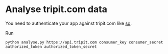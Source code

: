# Analyse tripit.com data

You need to authenticate your app against tripit.com like [so](http://blog.andydenmark.com/2009/03/how-to-build-oauth-consumer.html).

Run

    python analyse.py https://api.tripit.com consumer_key consumer_secret authorized_token authorized_token_secret
